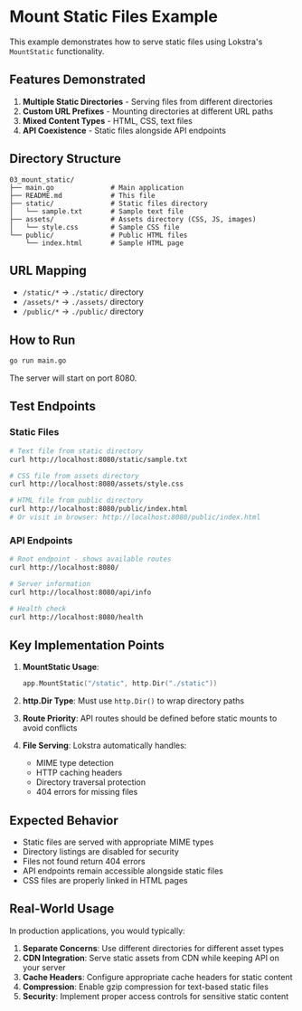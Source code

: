 # Mount Static Files Example

This example demonstrates how to serve static files using Lokstra's `MountStatic` functionality.

## Features Demonstrated

1. **Multiple Static Directories** - Serving files from different directories
2. **Custom URL Prefixes** - Mounting directories at different URL paths
3. **Mixed Content Types** - HTML, CSS, text files
4. **API Coexistence** - Static files alongside API endpoints

## Directory Structure

```
03_mount_static/
├── main.go              # Main application
├── README.md            # This file
├── static/              # Static files directory
│   └── sample.txt       # Sample text file
├── assets/              # Assets directory (CSS, JS, images)
│   └── style.css        # Sample CSS file
└── public/              # Public HTML files
    └── index.html       # Sample HTML page
```

## URL Mapping

- `/static/*` → `./static/` directory
- `/assets/*` → `./assets/` directory  
- `/public/*` → `./public/` directory

## How to Run

```bash
go run main.go
```

The server will start on port 8080.

## Test Endpoints

### Static Files
```bash
# Text file from static directory
curl http://localhost:8080/static/sample.txt

# CSS file from assets directory
curl http://localhost:8080/assets/style.css

# HTML file from public directory
curl http://localhost:8080/public/index.html
# Or visit in browser: http://localhost:8080/public/index.html
```

### API Endpoints
```bash
# Root endpoint - shows available routes
curl http://localhost:8080/

# Server information
curl http://localhost:8080/api/info

# Health check
curl http://localhost:8080/health
```

## Key Implementation Points

1. **MountStatic Usage**:
   ```go
   app.MountStatic("/static", http.Dir("./static"))
   ```

2. **http.Dir Type**: Must use `http.Dir()` to wrap directory paths

3. **Route Priority**: API routes should be defined before static mounts to avoid conflicts

4. **File Serving**: Lokstra automatically handles:
   - MIME type detection
   - HTTP caching headers
   - Directory traversal protection
   - 404 errors for missing files

## Expected Behavior

- Static files are served with appropriate MIME types
- Directory listings are disabled for security
- Files not found return 404 errors
- API endpoints remain accessible alongside static files
- CSS files are properly linked in HTML pages

## Real-World Usage

In production applications, you would typically:

1. **Separate Concerns**: Use different directories for different asset types
2. **CDN Integration**: Serve static assets from CDN while keeping API on your server
3. **Cache Headers**: Configure appropriate cache headers for static content
4. **Compression**: Enable gzip compression for text-based static files
5. **Security**: Implement proper access controls for sensitive static content
